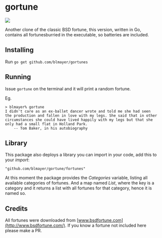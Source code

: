 # gortune

![](https://travis-ci.org/blmayer/gortune.svg?branch=master)

Another clone of the classic BSD fortune, this version, written in Go,
contains all fortunesburried in the executable, so batteries are included.


## Installing

Run `go get github.com/blmayer/gortunes`


## Running

Issue `gortune` on the terminal and it will print a random fortune.

Eg.

```
> blmayer% gortune 
I didn't care as an ex-ballet dancer wrote and told me she had seen
the production and fallen in love with my legs. She said that in other
circumstances she could have lived happily with my legs but that she
only had a small flat in Holland Park.
    -- Tom Baker, in his autobiography
```


## Library

This package also deploys a library you can import in your code, add
this to your *import*:

`"github.com/blmayer/gortune/fortunes"`

At this moment the package provides the *Categories* variable, listing
all available categories of fortunes. And a map named *List*, where the
key is a category and it returns a list with all fortunes for that category,
hence it is named so.


## Credits

All fortunes were downloaded from [www.bsdfortune.com](http://www.bsdfortune.com/).
If you know a fortune not included here please make a PR.
